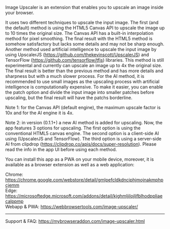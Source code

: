 Image Upscaler is an extension that enables you to upscale an image inside your browser.

It uses two different techniques to upscale the input image. The first (and the default) method is using the HTML5 Canvas API to upscale the image up to 10 times the original size. The Canvas API has a built-in interpolation method for pixel smoothing. The final result with the HTML5 method is somehow satisfactory but lacks some details and may not be sharp enough. Another method used artificial intelligence to upscale the input image by using UpscalerJS (https://github.com/thekevinscott/UpscalerJS) and TensorFlow (https://github.com/tensorflow/tfjs) libraries. This method is still experimental and currently can upscale an image up to 4x the original size. The final result is better than the previous method and has more details and sharpness but with a much slower process. For the AI method, it is recommended to use small images as the upscaling process with artificial intelligence is computationally expensive. To make it easier, you can enable the patch option and divide the input image into smaller patches before upscaling, but the final result will have the patchs borderline.

Note 1: for the Canvas API (default engine), the maximum upscale factor is 10x and for the AI engine it is 4x.  

Note 2: in version (0.1.1+) a new AI method is added for upscaling. Now, the app features 3 options for upscaling. The first option is using the conventional HTML5 canvas engine. The second option is a client-side AI using (UpscalerJS and TensorFlow). The third option is using a server-side AI from clipdrop (https://clipdrop.co/apis/docs/super-resolution). Please read the info in the app UI before using each method.

You can install this app as a PWA on your mobile device, moreover, it is available as a browser extension as well as a web application:

Chrome: https://chrome.google.com/webstore/detail/gmlpefcldkdncjphjmojnakmphpcjemm  
Edge: https://microsoftedge.microsoft.com/addons/detail/kjghmljilojlifblhodppliaecalppmp  
Webapp & PWA: https://webbrowsertools.com/image-upscaler/  

---------------------------------------------------------------------------------------------------

Support & FAQ: https://mybrowseraddon.com/image-upscaler.html
